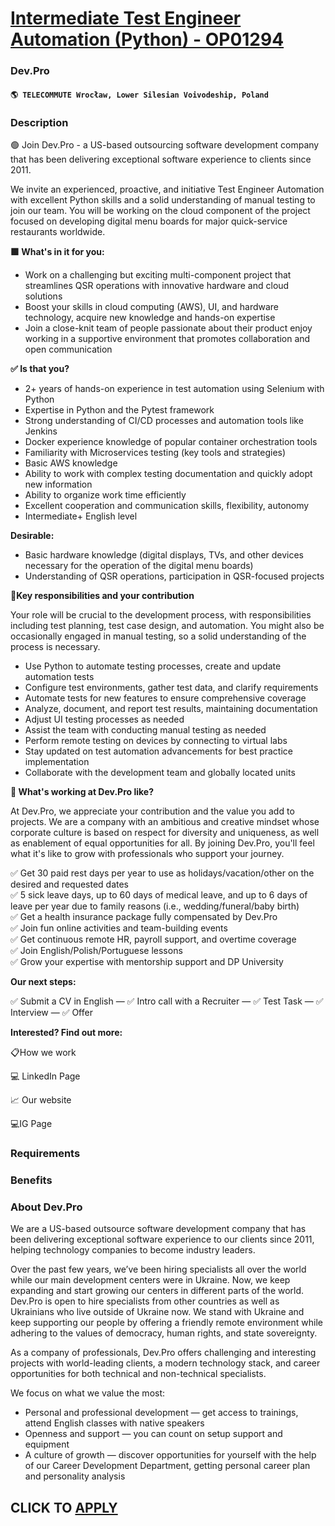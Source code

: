 # [Intermediate Test Engineer Automation (Python) - OP01294](https://www.remotewlb.com/apply/intermediate-test-engineer-automation-python-op01294)  
### Dev.Pro  
#### `🌎 TELECOMMUTE Wrocław, Lower Silesian Voivodeship, Poland`  

### **Description**

🟢 Join Dev.Pro - a US-based outsourcing software development company that has been delivering exceptional software experience to clients since 2011.

We invite an experienced, proactive, and initiative Test Engineer Automation with excellent Python skills and a solid understanding of manual testing to join our team. You will be working on the cloud component of the project focused on developing digital menu boards for major quick-service restaurants worldwide.

 **🟩 What's in it for you:**

  * Work on a challenging but exciting multi-component project that streamlines QSR operations with innovative hardware and cloud solutions
  * Boost your skills in cloud computing (AWS), UI, and hardware technology, acquire new knowledge and hands-on expertise
  * Join a close-knit team of people passionate about their product enjoy working in a supportive environment that promotes collaboration and open communication

**✅ Is that you?**

  * 2+ years of hands-on experience in test automation using Selenium with Python
  * Expertise in Python and the Pytest framework
  * Strong understanding of CI/CD processes and automation tools like Jenkins
  * Docker experience knowledge of popular container orchestration tools
  * Familiarity with Microservices testing (key tools and strategies)
  * Basic AWS knowledge
  * Ability to work with complex testing documentation and quickly adopt new information
  * Ability to organize work time efficiently
  * Excellent cooperation and communication skills, flexibility, autonomy
  * Intermediate+ English level

**Desirable:**

  * Basic hardware knowledge (digital displays, TVs, and other devices necessary for the operation of the digital menu boards)
  * Understanding of QSR operations, participation in QSR-focused projects

**🧩Key responsibilities and your contribution**

Your role will be crucial to the development process, with responsibilities including test planning, test case design, and automation. You might also be occasionally engaged in manual testing, so a solid understanding of the process is necessary.

  * Use Python to automate testing processes, create and update automation tests
  * Configure test environments, gather test data, and clarify requirements
  * Automate tests for new features to ensure comprehensive coverage
  * Analyze, document, and report test results, maintaining documentation
  * Adjust UI testing processes as needed
  * Assist the team with conducting manual testing as needed
  * Perform remote testing on devices by connecting to virtual labs
  * Stay updated on test automation advancements for best practice implementation
  * Collaborate with the development team and globally located units

**🎾 What's working at Dev.Pro like?**

At Dev.Pro, we appreciate your contribution and the value you add to projects. We are a company with an ambitious and creative mindset whose corporate culture is based on respect for diversity and uniqueness, as well as enablement of equal opportunities for all. By joining Dev.Pro, you'll feel what it's like to grow with professionals who support your journey.  
  
✅ Get 30 paid rest days per year to use as holidays/vacation/other on the desired and requested dates  
✅ 5 sick leave days, up to 60 days of medical leave, and up to 6 days of leave per year due to family reasons (i.e., wedding/funeral/baby birth)  
✅ Get a health insurance package fully compensated by Dev.Pro  
✅ Join fun online activities and team-building events  
✅ Get continuous remote HR, payroll support, and overtime coverage  
✅ Join English/Polish/Portuguese lessons  
✅ Grow your expertise with mentorship support and DP University

 **Our next steps:**

✅ Submit a CV in English — ✅ Intro call with a Recruiter — ✅ Test Task — ✅ Interview — ✅ Offer

 **Interested? Find out more:**

📋How we work

💻 LinkedIn Page

📈 Our website

💻IG Page

### **Requirements**

###  **Benefits**

###  **About Dev.Pro**

We are a US-based outsource software development company that has been delivering exceptional software experience to our clients since 2011, helping technology companies to become industry leaders.

Over the past few years, we’ve been hiring specialists all over the world while our main development centers were in Ukraine. Now, we keep expanding and start growing our centers in different parts of the world. Dev.Pro is open to hire specialists from other countries as well as Ukrainians who live outside of Ukraine now. We stand with Ukraine and keep supporting our people by offering a friendly remote environment while adhering to the values of democracy, human rights, and state sovereignty.

As a company of professionals, Dev.Pro offers challenging and interesting projects with world-leading clients, a modern technology stack, and career opportunities for both technical and non-technical specialists.

We focus on what we value the most:

  * Personal and professional development — get access to trainings, attend English classes with native speakers
  * Openness and support — you can count on setup support and equipment 
  * A culture of growth — discover opportunities for yourself with the help of our Career Development Department, getting personal career plan and personality analysis

  
## CLICK TO [APPLY](https://www.remotewlb.com/apply/intermediate-test-engineer-automation-python-op01294)

